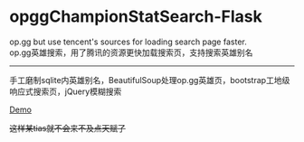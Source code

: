 # opggChampionStatSearch-Flask
op.gg but use tencent's sources for loading search page faster. </br>
op.gg英雄搜索，用了腾讯的资源更快加载搜索页，支持搜索英雄别名

----------
手工磨制sqlite内英雄别名，BeautifulSoup处理op.gg英雄页，bootstrap工地级响应式搜索页，jQuery模糊搜索

[Demo][1]

<del>这样某tias就不会来不及点天赋了</del>


  [1]: https://opgg.dispnt.com
